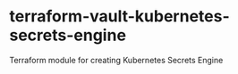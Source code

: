 # terraform-vault-kubernetes-secrets-engine
Terraform module for creating Kubernetes Secrets Engine
